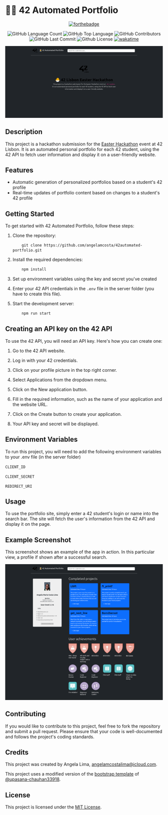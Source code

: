 # 🧑‍🚀 42 Automated Portfolio

<div align=center>
  
  [![forthebadge](https://forthebadge.com/images/badges/built-by-codebabes.svg)](https://forthebadge.com)

  <img alt="GitHub Language Count" src="https://img.shields.io/github/languages/count/angelamcosta/42automated-portfolio" /> <img alt="GitHub Top Language" src="https://img.shields.io/github/languages/top/angelamcosta/42automated-portfolio" /> <img alt="GitHub Contributors" src="https://img.shields.io/github/contributors/angelamcosta/42automated-portfolio" /> <img alt="GitHub Last Commit" src="https://img.shields.io/github/last-commit/angelamcosta/42automated-portfolio" /> <img alt="Github License" src="https://img.shields.io/github/license/angelamcosta/42automated-portfolio" /> <a href="https://wakatime.com/badge/user/0c29d5b3-c30b-4e1a-ad07-2da3bd4f7e05/project/838a8dca-4670-4b62-8af7-6c3f9e085c03"><img src="https://wakatime.com/badge/user/0c29d5b3-c30b-4e1a-ad07-2da3bd4f7e05/project/838a8dca-4670-4b62-8af7-6c3f9e085c03.svg" alt="wakatime"></a>

  ![index Screenshot](https://raw.githubusercontent.com/angelamcosta/42automated-portfolio/main/files/index.png)
</div>

## Description

This project is a hackathon submission for the [Easter Hackathon](https://raw.githubusercontent.com/angelamcosta/42automated-portfolio/main/files/Easter_Hackathon_-_Instructions.pdf) event at 42 Lisbon. It is an automated personal portfolio for each 42 student, using the 42 API to fetch user information and display it on a user-friendly website.

## Features

- Automatic generation of personalized portfolios based on a student's 42 profile
- Real-time updates of portfolio content based on changes to a student's 42 profile

## Getting Started

To get started with 42 Automated Portfolio, follow these steps:

1. Clone the repository:

	```
		git clone https://github.com/angelamcosta/42automated-portfolio.git
	```

2. Install the required dependencies:


	```javascript
		npm install
	```

3. Set up environment variables using the key and secret you've created

4. Enter your 42 API credentials in the `.env` file in the server folder (you have to create this file).

5. Start the development server:

	```javascript
		npm run start
	```

## Creating an API key on the 42 API

To use the 42 API, you will need an API key. Here's how you can create one:

1. Go to the 42 API website.

2. Log in with your 42 credentials.

3. Click on your profile picture in the top right corner.

4. Select Applications from the dropdown menu.

5. Click on the New application button.

6. Fill in the required information, such as the name of your application and the website URL.

8. Click on the Create button to create your application.

9. Your API key and secret will be displayed.

## Environment Variables

To run this project, you will need to add the following environment variables to your .env file (in the server folder)

`CLIENT_ID`

`CLIENT_SECRET`

`REDIRECT_URI`

## Usage

To use the portfolio site, simply enter a 42 student's login or name into the search bar. The site will fetch the user's information from the 42 API and display it on the page.

## Example Screenshot

This screenshot shows an example of the app in action. In this particular view, a profile if shown after a successful search. 

![Example Screenshot](https://raw.githubusercontent.com/angelamcosta/42automated-portfolio/main/files/screenshot.png)

## Contributing

If you would like to contribute to this project, feel free to fork the repository and submit a pull request. Please ensure that your code is well-documented and follows the project's coding standards.

## Credits

This project was created by Angela Lima, [angelamcostalima@icloud.com](angelamcostalima@icloud.com).

This project uses a modified version of the [bootstrap template](https://bbbootstrap.com/snippets/bootstrap-5-profile-card-animation-74461039) of [@upasana-chauhan33918](https://bbbootstrap.com/users/upasana-chauhan33918).

## License

This project is licensed under the [MIT License](https://github.com/angelamcosta/42automated-portfolio/blob/main/LICENSE).
